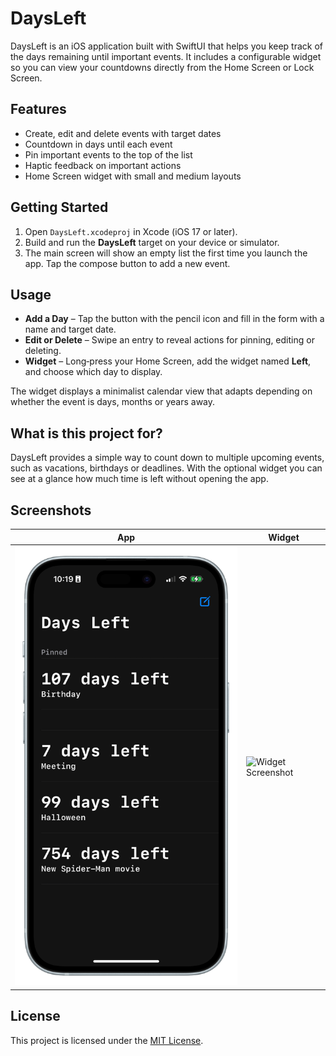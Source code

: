 # DaysLeft

DaysLeft is an iOS application built with SwiftUI that helps you keep track of the days remaining until important events. It includes a configurable widget so you can view your countdowns directly from the Home Screen or Lock Screen.

## Features

- Create, edit and delete events with target dates
- Countdown in days until each event
- Pin important events to the top of the list
- Haptic feedback on important actions
- Home Screen widget with small and medium layouts

## Getting Started

1. Open `DaysLeft.xcodeproj` in Xcode (iOS 17 or later).
2. Build and run the **DaysLeft** target on your device or simulator.
3. The main screen will show an empty list the first time you launch the app. Tap the compose button to add a new event.

## Usage

- **Add a Day** – Tap the button with the pencil icon and fill in the form with a name and target date.
- **Edit or Delete** – Swipe an entry to reveal actions for pinning, editing or deleting.
- **Widget** – Long‑press your Home Screen, add the widget named **Left**, and choose which day to display.

The widget displays a minimalist calendar view that adapts depending on whether the event is days, months or years away.

## What is this project for?

DaysLeft provides a simple way to count down to multiple upcoming events, such as vacations, birthdays or deadlines. With the optional widget you can see at a glance how much time is left without opening the app.

## Screenshots

| App | Widget |
|-----|--------|
| ![App Screenshot](DaysLeft/Assets.xcassets/appScreenshot.imageset/appScreenshot.png) | ![Widget Screenshot](DaysLeft/Assets.xcassets/widgetScreenshot.imageset/widgetScreenshot.png) |


## License

This project is licensed under the [MIT License](LICENSE).
